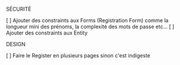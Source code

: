 SÉCURITÉ

[ ] Ajouter des constraints aux Forms (Registration Form) comme la longueur mini des prénoms, la complexité des mots de passe etc...
[ ] Ajouter des constraints aux Entity

DESIGN 

[ ] Faire le Register en plusieurs pages sinon c'est indigeste